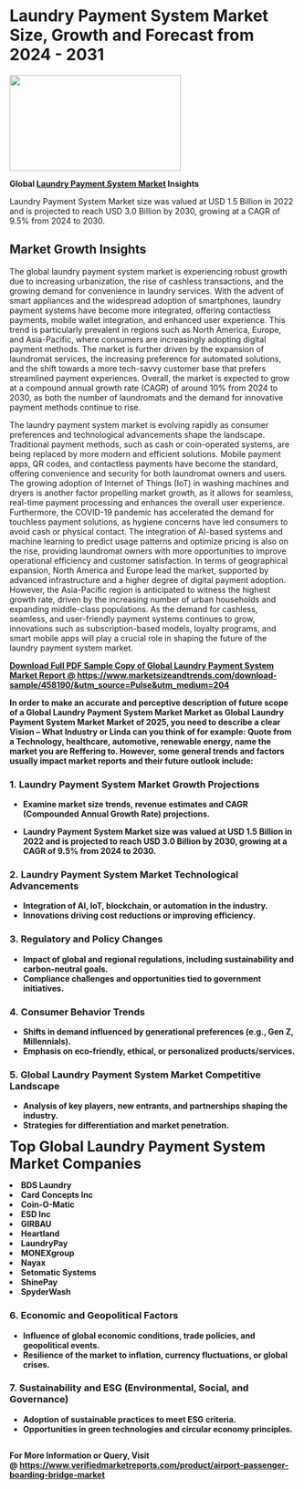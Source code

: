 <H1>Laundry Payment System Market Size, Growth and Forecast from 2024 - 2031</H1><img class="aligncenter size-medium wp-image-584254" src="https://thirdeyenews.in/wp-content/uploads/2024/09/Global-Market-Research-300x168.jpeg" alt="" width="300" height="168" /><p><strong>Global&nbsp;<a href="https://www.marketsizeandtrends.com/download-sample/458190/&amp;utm_source=Pulse&amp;utm_medium=204">Laundry Payment System Market</a> Insights</strong></p><p>Laundry Payment System Market size was valued at USD 1.5 Billion in 2022 and is projected to reach USD 3.0 Billion by 2030, growing at a CAGR of 9.5% from 2024 to 2030.</p><p><h2>Market Growth Insights</h2> <p>The global laundry payment system market is experiencing robust growth due to increasing urbanization, the rise of cashless transactions, and the growing demand for convenience in laundry services. With the advent of smart appliances and the widespread adoption of smartphones, laundry payment systems have become more integrated, offering contactless payments, mobile wallet integration, and enhanced user experience. This trend is particularly prevalent in regions such as North America, Europe, and Asia-Pacific, where consumers are increasingly adopting digital payment methods. The market is further driven by the expansion of laundromat services, the increasing preference for automated solutions, and the shift towards a more tech-savvy customer base that prefers streamlined payment experiences. Overall, the market is expected to grow at a compound annual growth rate (CAGR) of around 10% from 2024 to 2030, as both the number of laundromats and the demand for innovative payment methods continue to rise.</p> <p><strong><a href="#"></a></strong></p> <p>The laundry payment system market is evolving rapidly as consumer preferences and technological advancements shape the landscape. Traditional payment methods, such as cash or coin-operated systems, are being replaced by more modern and efficient solutions. Mobile payment apps, QR codes, and contactless payments have become the standard, offering convenience and security for both laundromat owners and users. The growing adoption of Internet of Things (IoT) in washing machines and dryers is another factor propelling market growth, as it allows for seamless, real-time payment processing and enhances the overall user experience. Furthermore, the COVID-19 pandemic has accelerated the demand for touchless payment solutions, as hygiene concerns have led consumers to avoid cash or physical contact. The integration of AI-based systems and machine learning to predict usage patterns and optimize pricing is also on the rise, providing laundromat owners with more opportunities to improve operational efficiency and customer satisfaction. In terms of geographical expansion, North America and Europe lead the market, supported by advanced infrastructure and a higher degree of digital payment adoption. However, the Asia-Pacific region is anticipated to witness the highest growth rate, driven by the increasing number of urban households and expanding middle-class populations. As the demand for cashless, seamless, and user-friendly payment systems continues to grow, innovations such as subscription-based models, loyalty programs, and smart mobile apps will play a crucial role in shaping the future of the laundry payment system market.</p> <p><strong><a href="#"></p><p><span class=""><strong>Download Full PDF Sample Copy of Global Laundry Payment System Market Report</strong> @ <a href="https://www.marketsizeandtrends.com/download-sample/458190/&amp;utm_source=Pulse&amp;utm_medium=204" target="_blank">https://www.marketsizeandtrends.com/download-sample/458190/&amp;utm_source=Pulse&amp;utm_medium=204</a></span></p><p>In order to make an accurate and perceptive description of future scope of a Global&nbsp;Laundry Payment System Market Market as Global&nbsp;Laundry Payment System Market Market of 2025, you need to describe a clear Vision &ndash; What Industry or Linda can you think of for example: Quote from a Technology, healthcare, automotive, renewable energy, name the market you are Reffering to. However, some general trends and factors usually impact market reports and their future outlook include:</p><h3>1.&nbsp;<strong>Laundry Payment System Market Growth Projections</strong></h3><ul><li>Examine market size trends, revenue estimates and CAGR (Compounded Annual Growth Rate) projections.</li><li><p>Laundry Payment System Market size was valued at USD 1.5 Billion in 2022 and is projected to reach USD 3.0 Billion by 2030, growing at a CAGR of 9.5% from 2024 to 2030.</p></li></ul><h3>2.&nbsp;<strong>Laundry Payment System Market Technological Advancements</strong></h3><ul><li>Integration of AI, IoT, blockchain, or automation in the industry.</li><li>Innovations driving cost reductions or improving efficiency.</li></ul><h3>3.&nbsp;<strong>Regulatory and Policy Changes</strong></h3><ul><li>Impact of global and regional regulations, including sustainability and carbon-neutral goals.</li><li>Compliance challenges and opportunities tied to government initiatives.</li></ul><h3>4.&nbsp;<strong>Consumer Behavior Trends</strong></h3><ul><li>Shifts in demand influenced by generational preferences (e.g., Gen Z, Millennials).</li><li>Emphasis on eco-friendly, ethical, or personalized products/services.</li></ul><h3>5.&nbsp;<strong>Global Laundry Payment System Market Competitive Landscape</strong></h3><ul><li>Analysis of key players, new entrants, and partnerships shaping the industry.</li><li>Strategies for differentiation and market penetration.</li></ul><p data-pm-slice="1 1 []"><span style="color: inherit; font-family: inherit; font-size: 25px;">Top Global Laundry Payment System Market Companies</span></p><div class="" data-test-id=""><p><li>BDS Laundry</li><li> Card Concepts Inc</li><li> Coin-O-Matic</li><li> ESD Inc</li><li> GIRBAU</li><li> Heartland</li><li> LaundryPay</li><li> MONEXgroup</li><li> Nayax</li><li> Setomatic Systems</li><li> ShinePay</li><li> SpyderWash</li></p></div><h3>6.&nbsp;<strong>Economic and Geopolitical Factors</strong></h3><ul><li>Influence of global economic conditions, trade policies, and geopolitical events.</li><li>Resilience of the market to inflation, currency fluctuations, or global crises.</li></ul><h3>7.&nbsp;<strong>Sustainability and ESG (Environmental, Social, and Governance)</strong></h3><ul><li>Adoption of sustainable practices to meet ESG criteria.</li><li>Opportunities in green technologies and circular economy principles.</li></ul><h2><strong style="font-size: 14px;">For More Information or Query, Visit @&nbsp;</strong><a style="background-color: #ffffff; font-size: 14px;" href="https://www.marketsizeandtrends.com/report/laundry-payment-system-market/" target="_blank">https://www.verifiedmarketreports.com/product/airport-passenger-boarding-bridge-market</a></h2>
